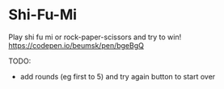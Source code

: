 # Shi-Fu-Mi
Play shi fu mi or rock-paper-scissors and try to win!
https://codepen.io/beumsk/pen/bgeBgQ

TODO:
* add rounds (eg first to 5) and try again button to start over
